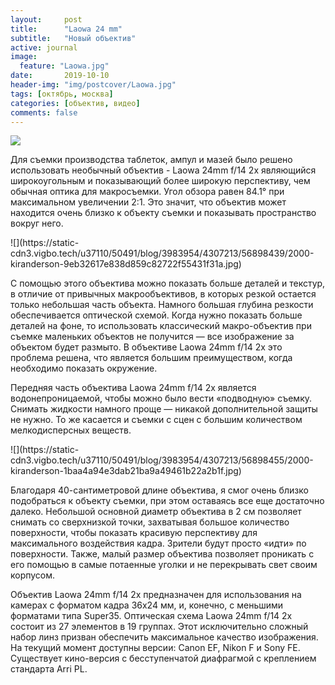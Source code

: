 ```yaml
---
layout:     post
title:      "Laowa 24 mm"
subtitle:   "Новый объектив"
active: journal
image:
  feature: "Laowa.jpg"
date:       2019-10-10
header-img: "img/postcover/Laowa.jpg"
tags: [октябрь, москва]
categories: [объектив, видео]
comments: false
---
```


![](https://static-cdn3.vigbo.tech/u37110/50491/blog/3983954/4307213/56898492/2000-kiranderson-5748d09c264c827ebd266c5c4497cbc2.jpg)
<p>Для съемки производства таблеток, ампул и мазей было решено использовать необычный объектив - Laowa 24mm f/14 2x являющийся широкоугольным и показывающий более широкую перспективу, чем обычная оптика для макросъемки. Угол обзора равен 84.1° при максимальном увеличении 2:1. Это значит, что объектив может находится очень близко к объекту съемки и показывать пространство вокруг него.</p> 
![](https://static-cdn3.vigbo.tech/u37110/50491/blog/3983954/4307213/56898439/2000-kiranderson-9eb32617e838d859c82722f55431f31a.jpg)
<p>С помощью этого объектива можно показать больше деталей и текстур, в отличие от привычных макрообъективов, в которых резкой остается только небольшая часть объекта. Намного большая глубина резкости обеспечивается оптической схемой. Когда нужно показать больше деталей на фоне, то использовать классический макро-объектив при съемке маленьких объектов не получится — все изображение за объектом будет размыто. В объективе Laowa 24mm f/14 2x это проблема решена, что является большим преимуществом, когда необходимо показать окружение.</p>
<p>Передняя часть объектива Laowa 24mm f/14 2x является водонепроницаемой, чтобы можно было вести «подводную» съемку. Снимать жидкости  намного проще — никакой дополнительной защиты не нужно. То же касается и съемки с сцен с большим количеством мелкодисперсных веществ.</p>
![](https://static-cdn3.vigbo.tech/u37110/50491/blog/3983954/4307213/56898455/2000-kiranderson-1baa4a94e3dab21ba9a49461b22a2b1f.jpg)
<p>Благодаря 40-сантиметровой длине объектива, я смог очень близко подобраться к объекту съемки, при этом оставаясь все еще достаточно далеко. 
Небольшой основной диаметр объектива в 2 см позволяет снимать со сверхнизкой точки, захватывая большое количество поверхности, чтобы показать красивую перспективу для максимального воздействия кадра. Зрители будут просто «идти» по поверхности. Также, малый размер объектива позволяет проникать с его помощью в самые потаенные уголки и не перекрывать свет своим корпусом.</p>
<p>Объектив Laowa 24mm f/14 2x предназначен для использования на камерах с форматом кадра 36x24 мм, и, конечно, с меньшими форматами типа Super35.
Оптическая схема Laowa 24mm f/14 2x состоит из 27 элементов в 19 группах. Этот исключительно сложный набор линз призван обеспечить максимальное качество изображения. На текущий момент доступны версии: Canon EF, Nikon F и Sony FE. Существует кино-версия с бесступенчатой диафрагмой с креплением стандарта Arri PL.</p>
